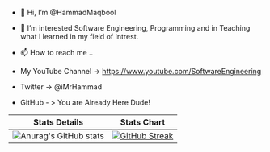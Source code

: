 - 👋 Hi, I’m @HammadMaqbool
- 👀 I’m interested Software Engineering, Programming and in Teaching what I learned in my field of Intrest.


- 📫 How to reach me ..
- My YouTube Channel -> https://www.youtube.com/SoftwareEngineering
- Twitter -> @iMrHammad
- GitHub - > You are Already Here Dude!


|Stats Details|Stats Chart|
|---|--|
|![Anurag's GitHub stats](https://github-readme-stats.vercel.app/api?username=HammadMaqbool&show_icons=true&theme=transparent)|[![GitHub Streak](http://github-readme-streak-stats.herokuapp.com?user=HammadMaqbool&theme=chartreuse-dark&hide_border=true&date_format=j%20M%5B%20Y%5D&mode=weekly)](https://git.io/streak-stats)|
<!---
HammadMaqbool/HammadMaqbool is a ✨ special ✨ repository because its `README.md` (this file) appears on your GitHub profile.
You can click the Preview link to take a look at your changes.
--->
